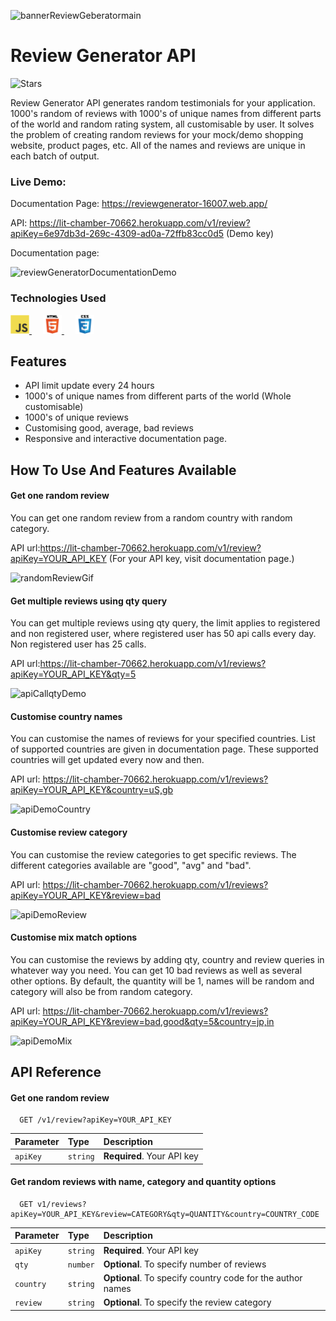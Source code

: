 ![bannerReviewGeberatormain](https://user-images.githubusercontent.com/86822695/187043884-f981c574-2012-44fb-b7e8-b5171c34bce0.png)

# Review Generator API 
![Stars](https://img.shields.io/ore/stars/stars)

Review Generator API generates random testimonials for your application. 1000's random of reviews with 1000's of unique names from different parts of the world 
and random rating system, all customisable by user. It solves the problem of creating random reviews for your mock/demo shopping website, product pages, etc.
All of the names and reviews are unique in each batch of output.

### Live Demo:
Documentation Page: https://reviewgenerator-16007.web.app/

API: https://lit-chamber-70662.herokuapp.com/v1/review?apiKey=6e97db3d-269c-4309-ad0a-72ffb83cc0d5 (Demo key)

Documentation page:

![reviewGeneratorDocumentationDemo](https://user-images.githubusercontent.com/86822695/187042661-eead0db3-7299-4457-b1d2-ee7407e1a98f.gif)

### Technologies Used

<a href="https://developer.mozilla.org/en-US/docs/Web/JavaScript" target="_blank" rel="noreferrer"> <img src="https://raw.githubusercontent.com/devicons/devicon/master/icons/javascript/javascript-original.svg" alt="javascript" width="30" height="30"/> </a>  &emsp;   <a href="https://www.w3.org/html/" target="_blank" rel="noreferrer"> <img src="https://raw.githubusercontent.com/devicons/devicon/master/icons/html5/html5-original-wordmark.svg" alt="html5" width="30" height="30"/> </a>  &emsp;   <a href="https://www.w3schools.com/css/" target="_blank" rel="noreferrer"> <img src="https://raw.githubusercontent.com/devicons/devicon/master/icons/css3/css3-original-wordmark.svg" alt="css3" width="30" height="30"/> </a> 
 
## Features

- API limit update every 24 hours
- 1000's of unique names from different parts of the world (Whole customisable)
- 1000's of unique reviews
- Customising good, average, bad reviews
- Responsive and interactive documentation page.

## How To Use And Features Available
 
#### Get one random review

You can get one random review from a random country with random category.

API url:https://lit-chamber-70662.herokuapp.com/v1/review?apiKey=YOUR_API_KEY  (For your API key, visit documentation page.)

![randomReviewGif](https://user-images.githubusercontent.com/86822695/187043192-dd6c4bac-c544-49c3-a10a-46e8a5835587.gif)

#### Get multiple reviews using qty query

You can get multiple reviews using qty query, the limit applies to registered and non registered user, where registered user has 50 api calls every day. Non registered user has 25 calls.

API url:https://lit-chamber-70662.herokuapp.com/v1/reviews?apiKey=YOUR_API_KEY&qty=5 

![apiCallqtyDemo](https://user-images.githubusercontent.com/86822695/187043091-4ab33a9f-e321-4044-b293-5b87084b3a2f.gif)


#### Customise country names

You can customise the names of reviews for your specified countries. List of supported countries are given in documentation page.
These supported countries will get updated every now and then.

API url: https://lit-chamber-70662.herokuapp.com/v1/reviews?apiKey=YOUR_API_KEY&country=uS,gb

![apiDemoCountry](https://user-images.githubusercontent.com/86822695/187043417-28513cb0-d47e-4adc-badb-de7a9328cec0.gif)

#### Customise review category

You can customise the review categories to get specific reviews. The different categories available are "good", "avg" and "bad".

API url: https://lit-chamber-70662.herokuapp.com/v1/reviews?apiKey=YOUR_API_KEY&review=bad

![apiDemoReview](https://user-images.githubusercontent.com/86822695/187043575-399c884f-8b22-4cfb-a4c3-7148d867f6db.gif)

#### Customise mix match options

You can customise the reviews by adding qty, country and review queries in whatever way you need. You can get 10 bad reviews as well as several other options. By default, the quantity will be 1, names will be random and category will also be from random category.

API url: https://lit-chamber-70662.herokuapp.com/v1/reviews?apiKey=YOUR_API_KEY&review=bad,good&qty=5&country=jp,in

![apiDemoMix](https://user-images.githubusercontent.com/86822695/187043711-f60e6494-5c4c-4687-9d80-9c0c641c8892.gif)

## API Reference

#### Get one random review

```https://lit-chamber-70662.herokuapp.com
  GET /v1/review?apiKey=YOUR_API_KEY
```

| Parameter | Type     | Description                |
| :-------- | :------- | :------------------------- |
| `apiKey` | `string` | **Required**. Your API key |

#### Get random reviews with name, category and quantity options

```https://lit-chamber-70662.herokuapp.com
  GET v1/reviews?apiKey=YOUR_API_KEY&review=CATEGORY&qty=QUANTITY&country=COUNTRY_CODE
```

| Parameter | Type     | Description                       |
| :-------- | :------- | :-------------------------------- |
| `apiKey` | `string` | **Required**. Your API key |
| `qty` | `number` | **Optional**. To specify number of reviews |
| `country` | `string` | **Optional**. To specify country code for the author names |
| `review` | `string` | **Optional**. To specify the review category |

